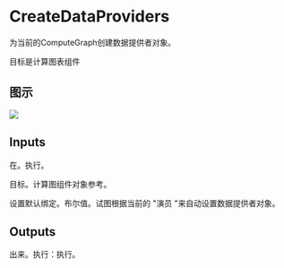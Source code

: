 # CreateDataProviders

为当前的ComputeGraph创建数据提供者对象。

目标是计算图表组件

## 图示

![]($-20221218-18295142.png)

## Inputs

在。执行。

目标。计算图组件对象参考。

设置默认绑定。布尔值。试图根据当前的 "演员 "来自动设置数据提供者对象。 

## Outputs

出来。执行：执行。
